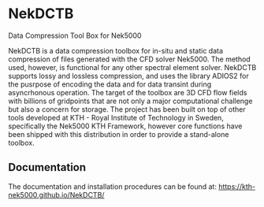 # NekDCTB
Data Compression Tool Box for Nek5000

NekDCTB is a data compression toolbox for in-situ and static data compression of files generated with the CFD solver Nek5000. The method used, however, is functional for any other spectral element solver. NekDCTB supports lossy and lossless compression, and uses the library ADIOS2 for the pusrpose of encoding the data and for data transint during asyncrhonous operation. The target of the toolbox are 3D CFD flow fields with billions of gridpoints that are not only a major computational challenge but also a concern for storage. The project has been built on top of other tools developed at KTH - Royal Institute of Technology in Sweden, specifically the Nek5000 KTH Framework, however core functions have been shipped with this distribution in order to provide a stand-alone toolbox.


## Documentation
The documentation and installation procedures can be found at: https://kth-nek5000.github.io/NekDCTB/
